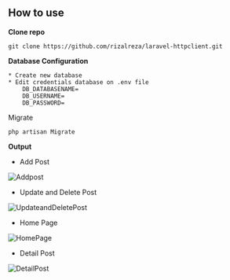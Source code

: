 

## How to use

**Clone repo**

	git clone https://github.com/rizalreza/laravel-httpclient.git


**Database Configuration**

	* Create new database
	* Edit credentials database on .env file
		DB_DATABASENAME=
		DB_USERNAME=
		DB_PASSWORD=
Migrate

	php artisan Migrate



**Output**

* Add Post

![Addpost](https://imgur.com/a/p3ti8)

* Update and Delete Post

![UpdateandDeletePost](https://imgur.com/a/p3ti8)

* Home Page

![HomePage](https://imgur.com/a/p3ti8)

* Detail Post

![DetailPost](https://imgur.com/a/p3ti8)


